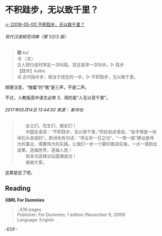 # 不积跬步，无以致千里？  
[☞ [2018-05-01] 不积跬步，无以致千里？ ](https://mp.weixin.qq.com/s/1OrcKLeGRfjW45LR9IULDQ)    
  
###### 现代汉语规范词典（第 1/2/3 版）  
>**跬** kuǐ  
*名* 〈文〉  
古人把行走时举足一次叫跬，双足各举一次叫步。▷ 跬步  
【跬步】kuǐbù  
*名* 古代指半步，相当于现在的一步。▷ 不积跬步，无以致千里。  
  
  
顺便注意，“傀儡”的“傀”是三声，不是二声。  
  
  
不过，人教版高中语文必修 3，用的是“人无以至千里”。  
  
###### 2017年05月14日 13:44:50 来源： 新华社  
>　　女士们、先生们、朋友们！  
　　中国古语讲：“不积跬步，无以至千里。”阿拉伯谚语说，“金字塔是一块块石头垒成的”。欧洲也有句话：“伟业非一日之功”。“一带一路”建设是伟大的事业，需要伟大的实践。让我们一步一个脚印推进实施，一点一滴抓出成果，造福世界，造福人民！  
　　祝本次高峰论坛圆满成功！  
　　谢谢大家。  
  
这算是定了吧。  
  
## Reading  
**XBRL For Dummies**  
>: 436 pages  
Publisher: For Dummies; 1 edition (November 9, 2009)  
Language: English  
  
-EOF-  

